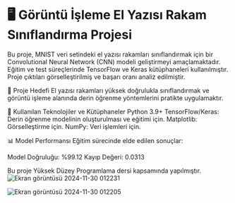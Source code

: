 # 🖥️ Görüntü İşleme El Yazısı Rakam Sınıflandırma Projesi
Bu proje, MNIST veri setindeki el yazısı rakamları sınıflandırmak için bir Convolutional Neural Network (CNN) modeli geliştirmeyi amaçlamaktadır. Eğitim ve test süreçlerinde TensorFlow ve Keras kütüphaneleri kullanılmıştır. Proje çıktıları görselleştirilmiş ve başarı oranı analiz edilmiştir.

🚀 Proje Hedefi
El yazısı rakamları yüksek doğrulukla sınıflandırmak ve görüntü işleme alanında derin öğrenme yöntemlerini pratikte uygulamaktır.

🔧 Kullanılan Teknolojiler ve Kütüphaneler
Python 3.9+
TensorFlow/Keras: Derin öğrenme modelinin oluşturulması ve eğitimi için.
Matplotlib: Görselleştirme için.
NumPy: Veri işlemleri için.

📊 Model Performansı
Eğitim sürecinde elde edilen sonuçlar:

Model Doğruluğu: %99.12
Kayıp Değeri: 0.0313

Bu proje Yüksek Düzey Programlama dersi kapsamında yapılmıştır. 
![Ekran görüntüsü 2024-11-30 012231](https://github.com/user-attachments/assets/92eb72bf-0a33-48cd-9ef5-465643928f5e)

![Ekran görüntüsü 2024-11-30 012205](https://github.com/user-attachments/assets/ce71fb7d-8c1e-42af-b9eb-f200f80e3965)
